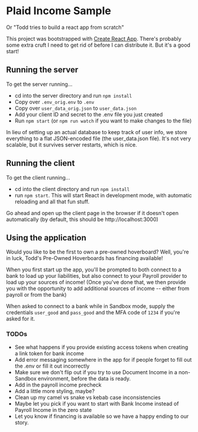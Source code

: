 # Plaid Income Sample

Or "Todd tries to build a react app from scratch"

This project was bootstrapped with [Create React App](https://github.com/facebook/create-react-app). There's probably some extra cruft I need to get rid of before I can distribute it. But it's a good start!

## Running the server

To get the server running...

- cd into the server directory and run `npm install`
- Copy over `.env_orig.env` to `.env`
- Copy over `user_data_orig.json` to `user_data.json`
- Add your client ID and secret to the .env file you just created
- Run `npm start` (or `npm run watch` if you want to make changes to the file)

In lieu of setting up an actual database to keep track of user info, we store everything to a flat JSON-encoded file (the user_data.json file). It's not very scalable, but it survives server restarts, which is nice.

## Running the client

To get the client running...

- cd into the client directory and run `npm install`
- run `npm start`. This will start React in development mode, with automatic reloading and all that fun stuff.

Go ahead and open up the client page in the browser if it doesn't open automatically (by default, this should be http://localhost:3000)

## Using the application

Would you like to be the first to own a pre-owned hoverboard? Well, you're in luck, Todd's Pre-Owned Hoverboards has financing available!

When you first start up the app, you'll be prompted to both connect to a bank to load up your liabilities, but also connect to your Payroll provider to load up your sources of income! (Once you've done that, we then provide you with the opportunity to add additional sources of income -- either from payroll or from the bank)

When asked to connect to a bank while in Sandbox mode, supply the credentials `user_good` and `pass_good` and the MFA code of `1234` if you're asked for it.

### TODOs

- See what happens if you provide existing access tokens when creating a link token for bank income
- Add error messaging somewhere in the app for if people forget to fill out the .env or fill it out incorrectly
- Make sure we don't flip out if you try to use Document Income in a non-Sandbox environment, before the data is ready.
- Add in the payroll income precheck
- Add a little more styling, maybe?
- Clean up my camel vs snake vs kebab case inconsistencies
- Maybe let you pick if you want to start with Bank Income instead of Payroll Income in the zero state
- Let you know if financing is available so we have a happy ending to our story.
